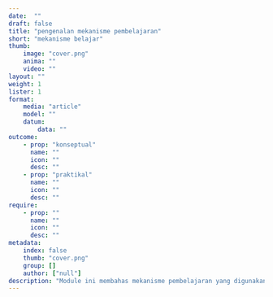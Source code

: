 ```yaml
---
date:  ""
draft: false
title: "pengenalan mekanisme pembelajaran"
short: "mekanisme belajar"
thumb:
    image: "cover.png"
    anima: ""
    video: ""
layout: ""
weight: 1
lister: 1
format:
    media: "article"
    model: ""
    datum:
        data: ""
outcome:
    - prop: "konseptual"
      name: ""
      icon: ""
      desc: ""
    - prop: "praktikal"
      name: ""
      icon: ""
      desc: ""
require:
    - prop: ""
      name: ""
      icon: ""
      desc: ""
metadata:
    index: false
    thumb: "cover.png"
    group: []
    author: ["null"]
description: "Module ini membahas mekanisme pembelajaran yang digunakan dalam setiap pertemuan"
---
```

